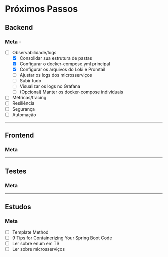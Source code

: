 # Próximos Passos

## Backend
### Meta - 
- [ ] Observabilidade/logs
    - [x] Consolidar sua estrutura de pastas
    - [x] Configurar o docker-compose.yml principal
    - [x] Configurar os arquivos do Loki e Promtail
    - [ ] Ajustar os logs dos microsserviços
    - [ ] Subir tudo
    - [ ] Visualizar os logs no Grafana
    - [ ] (Opcional) Manter os docker-compose individuais
- [ ] Métricas/tracing
- [ ] Resiliência
- [ ] Segurança
- [ ] Automação

---

## Frontend
### Meta

---

## Testes
### Meta


---

## Estudos
### Meta
- [ ] Template Method
- [ ] 9 Tips for Containerizing Your Spring Boot Code
- [ ] Ler sobre enum em TS
- [ ] Ler sobre microsserviços